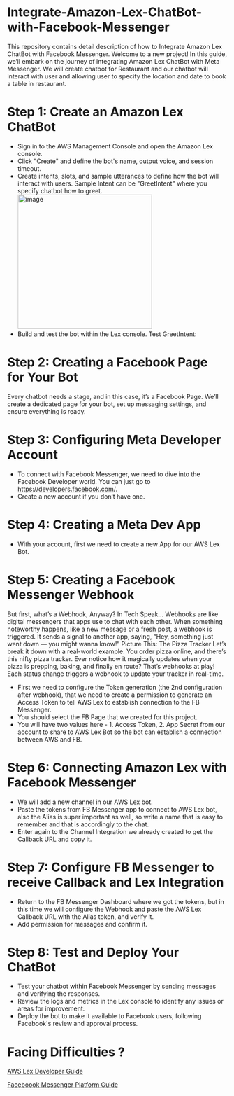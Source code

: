 # Integrate-Amazon-Lex-ChatBot-with-Facebook-Messenger
This repository contains detail description of how to Integrate Amazon Lex ChatBot with Facebook Messenger. 
Welcome to a new project! In this guide, we’ll embark on the journey of integrating Amazon Lex ChatBot with Meta Messenger. We will create chatbot for Restaurant and our chatbot will interact with user and allowing user to specify the location and date to book a table in restaurant.

# Step 1: Create an Amazon Lex ChatBot
 * Sign in to the AWS Management Console and open the Amazon Lex console.
 * Click "Create" and define the bot's name, output voice, and session timeout.
 * Create intents, slots, and sample utterances to define how the bot will interact with users.
    Sample Intent can be "GreetIntent" where you specify chatbot how to greet.
   <img width="307" alt="image" src="https://github.com/dikshanpatil/Integrate-Amazon-Lex-ChatBot-with-Facebook-Messenger/assets/128430331/8faed6a7-bb01-4f8b-9b39-e763783daa6d">
 * Build and test the bot within the Lex console.
    Test GreetIntent:

   
# Step 2: Creating a Facebook Page for Your Bot
 Every chatbot needs a stage, and in this case, it’s a Facebook Page. We’ll create a dedicated page for your bot, set up messaging settings, and ensure everything is ready.

# Step 3: Configuring Meta Developer Account
 * To connect with Facebook Messenger, we need to dive into the Facebook Developer world. You can just go to https://developers.facebook.com/.
 * Create a new account if you don’t have one.

# Step 4: Creating a Meta Dev App
  * With your account, first we need to create a new App for our AWS Lex Bot.
    
# Step 5: Creating a Facebook Messenger Webhook
  But first, what’s a Webhook, Anyway?
   In Tech Speak…
     Webhooks are like digital messengers that apps use to chat with each other. When something noteworthy happens, like a new message or a fresh post, a webhook is triggered. It sends a signal to another app, saying, “Hey, something just went down — you might wanna know!”
   Picture This: The Pizza Tracker
     Let’s break it down with a real-world example. You order pizza online, and there’s this nifty pizza tracker. Ever notice how it magically updates when your pizza is prepping, baking, and finally en route? That’s webhooks at play! Each status change triggers a webhook to update your tracker in real-time.

 *  First we need to configure the Token generation (the 2nd configuration after webhook), that we need to create a permission to generate an Access Token to tell AWS Lex to establish connection to the FB Messenger.
 *  You should select the FB Page that we created for this project.
 *  You will have two values here - 1. Access Token, 2. App Secret from our account to share to AWS Lex Bot so the bot can establish a connection between AWS and FB.

# Step 6: Connecting Amazon Lex with Facebook Messenger
  * We will add a new channel in our AWS Lex bot.
  * Paste the tokens from FB Messenger app to connect to AWS Lex bot, also the Alias is super important as well, so write a name that is easy to remember and that is accordingly to the chat.
  * Enter again to the Channel Integration we already created to get the Callback URL and copy it.

# Step 7: Configure FB Messenger to receive Callback and Lex Integration
  * Return to the FB Messenger Dashboard where we got the tokens, but in this time we will configure the Webhook and paste the AWS Lex Callback URL with the Alias token, and verify it.
  * Add permission for messages and confirm it.

# Step 8: Test and Deploy Your ChatBot
  * Test your chatbot within Facebook Messenger by sending messages and verifying the responses.
  * Review the logs and metrics in the Lex console to identify any issues or areas for improvement.
  * Deploy the bot to make it available to Facebook users, following Facebook's review and approval process.

# Facing Difficulties ?
 [AWS Lex Developer Guide](https://docs.aws.amazon.com/lex/latest/dg/what-is.html)
 
 [Faceboook Messenger Platform Guide](https://developers.facebook.com/docs/messenger-platform)
    
 

